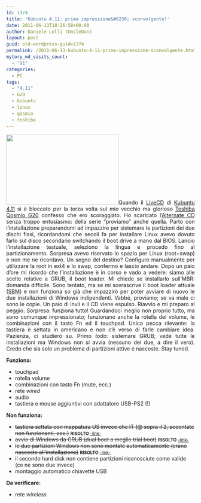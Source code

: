 ```yaml
---
id: 1374
title: 'Kubuntu 4.11: prima impressione&#8230; sconvolgente!'
date: 2011-06-13T18:26:58+00:00
author: Daniele Lolli (UncleDan)
layout: post
guid: old-wordpress-guid=1374
permalink: /2011-06-13-kubuntu-4-11-prima-impressione-sconvolgente.html
mytory_md_visits_count:
  - "91"
categories:
  - PC
tags:
  - "4.11"
  - G20
  - kubuntu
  - linux
  - qosmio
  - toshiba
---
```

<p style="text-align: justify;">
  <a title="Kubuntu 4.11 on Toshiba Qosmio G20 - Screenshot" href="/uploads/2011/06/kubuntu-4-11-on-toshiba-qosmio-g20.png" target="_blank"><img class="alignright size-medium wp-image-1382" title="kubuntu-4-11-on-toshiba-qosmio-g20" src="/uploads/2011/06/kubuntu-4-11-on-toshiba-qosmio-g20-300x187.png" alt="" width="300" height="187" srcset="/uploads/2011/06/kubuntu-4-11-on-toshiba-qosmio-g20-300x187.png 300w, /uploads/2011/06/kubuntu-4-11-on-toshiba-qosmio-g20-1024x640.png 1024w, /uploads/2011/06/kubuntu-4-11-on-toshiba-qosmio-g20.png 1440w" sizes="(max-width: 300px) 100vw, 300px" /></a>Quando il <a title="Kubuntu - Download" href="http://www.kubuntu.org/getkubuntu/" target="_blank">LiveCD</a> di <a title="Kubuntu - Home Page" href="http://www.kubuntu.org/" target="_blank">Kubuntu 4.11</a> si è bloccato per la terza volta sul mio vecchio ma glorioso <a title="Toshiba Qosmio G20" href="http://it.computers.toshiba-europe.com/innovation/jsp/SUPPORTSECTION/discontinuedProductPage.do?service=IT&PRODUCT_ID=102997&DISC_MODEL=1" target="_blank">Toshiba Qosmio G20</a> confesso che ero scoraggiato. Ho scaricato l&#8217;<a title="Kubuntu - About Alternate CD" href="http://www.kubuntu.org/getkubuntu/" target="_blank">Alternate CD</a> senza troppo entusiasmo: della serie &#8220;proviamo&#8221; anche quella. Parto con l&#8217;installazione preparandomi ad impazzire per sistemare le partizioni dei due dischi fissi, ricordandomi che secoli fa per installare Linux avevo dovuto farlo sul disco secondario switchando il boot drive a mano dal BIOS. Lancio l&#8217;installazione testuale, seleziono la lingua e procedo fino al partizionamento. Sorpresa avevo riservato lo spazio per Linux (root+swap) e non me ne ricordavo. Un segno del destino? Configuro manualmente per utilizzare la root in ext4 e lo swap, confermo e lascio andare. Dopo un paio d&#8217;ore mi ricordo che l&#8217;installazione è in corso e vado a vedere: siamo alle scelte relative a GRUB, il boot loader. Mi chiede se installarlo sull&#8217;MBR: domanda difficile. Sono tentato, ma se mi sovrascrive il boot loader attuale (<a title="Smart Boot Manager" href="http://btmgr.sourceforge.net/" target="_blank">SBM</a>) e non funziona so già che impazzirò per poter avviare di nuovo le due installazioni di Windows indipendenti. Vabbé, proviamo; se va male ci sono le copie. Un paio di invii e il CD viene espulso. Riavvio e mi preparo al peggio. Sorpresa: funziona tutto! Guardandoci meglio non proprio tutto, ma sono comunque impressionato; funzionano anche la rotella del volume, le combinazioni con il tasto Fn ed il touchpad. Unica pecca rilevante: la tastiera è settata in americano e non c&#8217;è verso di farle cambiare idea. Pazienza, ci studierò su. Primo <em>todo</em>: sistemare GRUB; vede tutte le installazioni ma Windows non si avvia (nessuno dei due, a dire il vero). Credo che sia solo un problema di partizioni attive e nascoste. Stay tuned.
</p>

<p style="text-align: justify;">
  <strong>Funziona:</strong>
</p>

  * touchpad
  * rotella volume
  * combinazioni con tasto Fn (mute, ecc.)
  * rete _wired_
  * audio
  * tastiera e mouse aggiuntivi con adattatore USB-PS2 (!)

<p style="text-align: justify;">
  <strong>Non funziona:</strong>
</p>

  * <span style="text-decoration: line-through;">tastiera settata con mappatura US invece che IT (@ sopra il 2, accentate non funzionanti, ecc.)</span> <small><strong>RISOLTO</strong> <a title="Kubuntu 4.11: mappatura tastiera italiana" href="/2011-06-15-kubuntu-4-11-mappatura-tastiera-italiana.html">-link-</a></small>
  * <span style="text-decoration: line-through;">avvio di Windows da GRUB (dual boot o meglio trial boot)</span> <small><strong>RISOLTO</strong> <a title="Kubuntu 4.11: GRUB2 e installazioni Windows multiple" href="/2011-06-16-kubuntu-4-11-grub2-e-installazioni-windows-multiple.html">-link-</a></small>
  * <span style="text-decoration: line-through;">le due partizioni Windows non sono montate automaticamente (erano nascoste all&#8217;installazione)</span> <small><strong>RISOLTO</strong> <a title="Kubuntu 4.11: GRUB2 e installazioni Windows multiple" href="/2011-06-16-kubuntu-4-11-grub2-e-installazioni-windows-multiple.html#unhide_windows">-link-</a></small>
  * il secondo hard disk non contiene partizioni riconosciute come valide (ce ne sono due invece)
  * montaggio automatico chiavette USB

<p style="text-align: justify;">
  <strong>Da verificare:</strong>
</p>

  * rete _wireless_